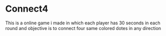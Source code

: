 # Connect4
This is a online game i made in which each player has 30 seconds in each round and objective is to connect four same colored dotes in any direction
